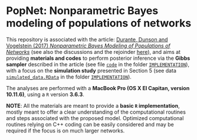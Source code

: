 # PopNet: Nonparametric Bayes modeling of populations of networks

This repository is associated with the article: [Durante, Dunson and Vogelstein (2017) *Nonparametric Bayes Modeling of Populations of Networks*](https://www.tandfonline.com/doi/abs/10.1080/01621459.2016.1219260?journalCode=uasa20) (see also the discussions and the rejoinder [here](https://www.tandfonline.com/toc/uasa20/112/520?nav=tocList)), and aims at providing **materials and codes** to perform posterior inference via the **Gibbs sampler** described in the article (see file [`code`]() in the folder  [`IMPLEMENTATION`]()), with a focus on the **simulation study** presented in Section 5 (see data [`simulated_data.RData`]() in the folder [`IMPLEMENTATION`]()).

The analyses are performed with a **MacBook Pro (OS X El Capitan, version 10.11.6)**, using a `R` version **3.6.3**.

**NOTE**: All the materials are meant to provide a **basic `R` implementation**, mostly meant to offer a clear understanding of the computational routines and steps associated with the proposed model. Optimized computational routines relying on C++ coding can be easily considered and may be required if the focus is on much larger networks.
